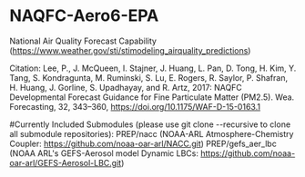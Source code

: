 # NAQFC-Aero6-EPA
National Air Quality Forecast Capability
(https://www.weather.gov/sti/stimodeling_airquality_predictions)

Citation:  Lee, P., J. McQueen, I. Stajner, J. Huang, L. Pan, D. Tong, H. Kim, Y. Tang, S. Kondragunta, M. Ruminski, S. Lu, E. Rogers, R. Saylor, P. Shafran, H. Huang, J. Gorline, S. Upadhayay, and R. Artz, 2017: NAQFC Developmental Forecast Guidance for Fine Particulate Matter (PM2.5). Wea. Forecasting, 32, 343–360, https://doi.org/10.1175/WAF-D-15-0163.1  

#Currently Included Submodules (please use git clone --recursive to clone all submodule repositories):
PREP/nacc  (NOAA-ARL Atmosphere-Chemistry Coupler:  https://github.com/noaa-oar-arl/NACC.git)
PREP/gefs_aer_lbc (NOAA ARL's GEFS-Aerosol model Dynamic LBCs:  https://github.com/noaa-oar-arl/GEFS-Aerosol-LBC.git)
